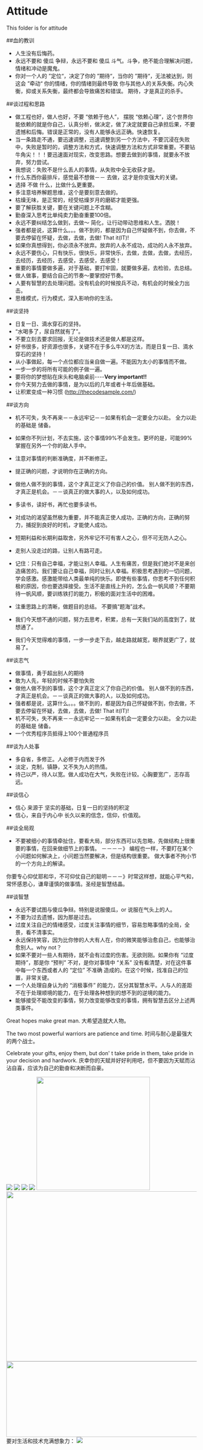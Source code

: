 # Attitude
This folder is for attitude

##血的教训
* 人生没有后悔药。
* 永远不要和 傻瓜 争辩，永远不要和 傻瓜 斗气。斗争，绝不能合理解决问题，情绪和冲动是魔鬼。
* 你对一个人的 ”定位“，决定了你的 ”期待“，当你的 ”期待“，无法被达到，则这会 ”牵动“ 你的情绪，你的情绪则最终导致 你与其他人的关系失衡。内心失衡，抑或关系失衡，最终都会导致痛苦和错误。 期待，才是真正的杀手。


##谈过程和思路
* 做工程也好，做人也好，不要 “依赖于他人”， 摆脱 “依赖心理”，这个世界你能依赖的就是你自己，认真分析，做决定，做了决定就要自己承担后果，不要遗憾和后悔。错误是正常的，没有人能够永远正确。快速恢复。
* 当一条路走不通，要迅速调整，迅速调整到另一个方法中，不要沉浸在失败中，失败是暂时的，调整方法和方式，快速调整方法和方式非常重要。不要钻牛角尖！！！要迅速面对现实，改变思路。想要去做到的事情，就要永不放弃，努力尝试。
* 我想说：失败不是什么丢人的事情，从失败中全无收获才是。
* 什么东西你最排斥，感觉最不想做－－ 去做，这才是你变强大的关键。
* 选择 不做 什么，比做什么更重要。    
* 多注意培养解题思维，这个是要刻意去做的。  
* 枯燥无味，是正常的，经受枯燥岁月的磨砺才能更强。
* 要了解获胜关键，要在关键问题上不含糊。
* 勤奋深入思考比单纯卖力勤奋重要100倍。
* 永远不要纠结怎么做到，去做～ 简化，让行动带动思维和人生。洒脱！
* 强者都是说，这算什么。。。做不到的，都是因为自己怀疑做不到，你去做，不要去停留在怀疑，去做，去做，去做! That it(IT)!
* 如果你真想得到，你必须永不放弃。放弃的人永不成功，成功的人永不放弃。
* 永远不要伤心，只有快乐，很快乐，非常快乐，去做，去做，去做，去经历，去经历，去经历，去感受，去感受，去感受！
* 重要的事情要做多遍，对于基础，要打牢固，就要做多遍，去检验，去总结。
* 做人做事，要结合自己的节奏～要掌控好节奏。
* 人要有智慧的去处理问题。没有机会的时候按兵不动，有机会的时候全力出击。
* 思维模式，行为模式，深入影响你的生活。


##谈坚持
* 日复一日、滴水穿石的坚持。    
* “水喝多了，尿自然就有了”。
* 不要立刻去要求回报，无论是做技术还是做人都是这样。  
* 好书很多，好资源也很多，关键不在于多么牛X的方法，而是日复一日、滴水穿石的坚持！  
* 从小事做起，每一个点位都应当亲自做一遍。不能因为太小的事情而不做。  
* 一步一步的将所有可能的例子做一遍。
* 要将你的梦想贴在床头和电脑桌前----**Very important!!**
* 你今天努力去做的事情，是为以后的几年或者十年后做基础。
* 让积累变成一种习惯 (http://thecodesample.com/)


##谈方向
* 机不可失，失不再来－－永远牢记－－如果有机会一定要全力以赴。 全力以赴的基础是 储备。
* 如果你不列计划，不去实施，这个事情99%不会发生。更坏的是，可能99%掌握在另外一个你的敌人手中。
* 注意对事情的判断准确度，并不断修正。
* 提正确的问题，才说明你在正确的方向。
* 做他人做不到的事情，这个才真正定义了你自己的价值。 别人做不到的东西，才真正是机会。－－谈真正的做大事的人，以及如何成功。
* 多读书，读好书，再忙也要多读书。
* 对成功的渴望虽然极为重要，并不能真正使人成功，正确的方向，正确的努力，捕捉到良好的时机，才能使人成功。
* 短期利益和长期利益取舍，另外牢记不可有害人之心，但不可无防人之心。
* 走别人没走过的路，让别人有路可走。
* 记住：只有自己幸福，才能让别人幸福。人生有痛苦，但是我们绝对不是来创造痛苦的。我们要让自己幸福，同时让别人幸福。积极思考遇到的一切问题，学会感激。感激能带给人类最单纯的快乐。即使有些事情，你思考不到任何积极的原因，你也要选择接受。生活不是直线上升的，怎么会一帆风顺？不要期待一帆风顺，要训练铁打的能力，积极的面对生活中的困难。

* 注重思路上的清晰，做题目的总结。  不要搞“题海”战术。
* 我们今天想不通的问题，努力去思考，积累，总有一天我们站的高度到了，就想通了。
* 我们今天觉得难的事情，一步一步走下去，越走路就越宽，眼界就更广了，就易了。


##谈志气
* 做事情，勇于超出别人的期待
* 敢为人先，年轻的时候不要怕失败
* 做他人做不到的事情，这个才真正定义了你自己的价值。 别人做不到的东西，才真正是机会。－－谈真正的做大事的人，以及如何成功。
* 强者都是说，这算什么。。。做不到的，都是因为自己怀疑做不到，你去做，不要去停留在怀疑，去做，去做，去做! That it(IT)!
* 机不可失，失不再来－－永远牢记－－如果有机会一定要全力以赴。 全力以赴的基础是 储备。
* 一个优秀程序员抵得上100个普通程序员


##谈为人处事
* 多自省，多修正。人必修于内而发于外
* 淡定，克制，镇静，又不失为人的热情。
* 待己以严，待人以宽。做人成功在大气，失败在计较。心胸要宽广，志存高远。

##谈信心
* 信心 来源于 坚实的基础，日复一日的坚持的积淀
* 信心，来自于内心中 长久以来的信念，信仰，价值观。

##谈全局观
* 不要被细小的事情牵扯住，要看大局，部分东西可以先忽略，先做结构上很重要的事情，在回来做细节上的事情。 －－－－》 编程也一样，不要盯在某个小问题如何解决上，小问题当然要解决，但是结构很重要。    做大事者不拘小节 的一个方向上的解读。

你要专心仰仗耶和华，不可仰仗自己的聪明－－－》时常这样想，就能心平气和，常怀感恩心，谦卑谨慎的做事情。圣经是智慧结晶。

##谈智慧
* 永远不要试图与傻瓜争辩。特别是说服傻瓜，or 说服在气头上的人。
* 不要为过去遗憾，因为那是过去。
* 过度关注自己的情绪感受，过度关注事情的细节，容易忽略事情的全局，全景，看不清事实。
* 永远保持笑容，因为比你惨的人大有人在，你的微笑能够治愈自己，也能够治愈别人。why not？
* 如果不要对一些人有期待，就不会有过度的伤害。无欲则刚。如果你有 “过度期待”，那是你 “预判” 不对，是你对事情中 “关系” 没有看清楚，对在这件事中每一个东西或者人的 “定位” 不准确 造成的。在这个时候，找准自己的位置，非常关键。
* 一个人处理自身认为的 “消极事件” 的能力，区分其智慧水平。人与人的差距不在于处理顺境的能力，在于处理各种想到的想不到的逆境的能力。
* 能够接受不能改变的事情，努力改变能够改变的事情，拥有智慧去区分上述两类事件。


Great hopes make great man.
大希望造就大人物。

The two most powerful warriors are patience and time.
时间与耐心是最强大的两个战士。

Celebrate your gifts, enjoy them, but don' t take pride in them, take pride in your decision and hardwork.
庆幸你的天赋并好好利用吧，但不要因为天赋而沾沾自喜，应该为自己的勤奋和决断而自豪。

<img src="./1.png"/>
<img src="./2.jpg"/>

<img src="./3.png"/>
<img src="./4.png"/>

<img src="./5.jpg" height="300"/>
<img src="./6.jpg" height="450" width="1000"/>
<img src="./actionFuture.jpg" height="200" width="1000"/>
要对生活和技术充满想象力：
<img src="./imagination.png"/>